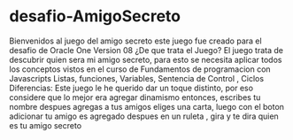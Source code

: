 # desafio-AmigoSecreto
Bienvenidos al juego del amigo secreto
este juego fue creado para el desafio de Oracle One Version 08
¿De que trata el Juego?
El juego trata de descubrir quien sera mi amigo secreto, para 
esto  se necesita aplicar todos los conceptos vistos en el curso
de Fundamentos de programacion con Javascripts
Listas, funciones, Variables, Sentencia de Control , Ciclos
Diferencias:
Este juego le he querido dar un toque distinto, por eso considere que lo mejor
era agregar dinamismo
entonces, escribes tu nombre
despues agregas a tus amigos
eliges una carta, luego con el boton adicionar tu amigo es agregado
despues en un ruleta , gira y te dira quien es tu amigo secreto
